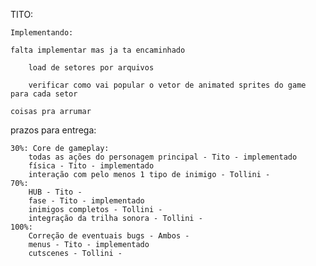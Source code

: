 
TITO:
	
	Implementando:

	falta implementar mas ja ta encaminhado

		load de setores por arquivos
		
		verificar como vai popular o vetor de animated sprites do game para cada setor
		
	coisas pra arrumar	

	
prazos para entrega:

	30%: Core de gameplay:
		todas as ações do personagem principal - Tito - implementado
		física - Tito - implementado
		interação com pelo menos 1 tipo de inimigo - Tollini - 
	70%:
		HUB - Tito - 
		fase - Tito - implementado
		inimigos completos - Tollini -
		integração da trilha sonora - Tollini -
	100%:
		Correção de eventuais bugs - Ambos -
		menus - Tito - implementado
		cutscenes - Tollini -
